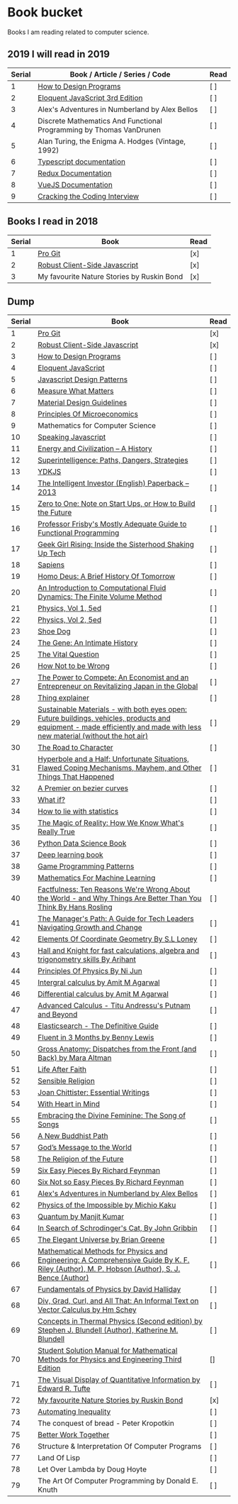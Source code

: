 # Book bucket

Books I am reading related to computer science.

## 2019 I will read in 2019

| Serial | Book / Article / Series / Code                                              | Read |
| ------ | --------------------------------------------------------------------------- | ---- |
| 1      | [How to Design Programs](http://www.htdp.org/2018-01-06/Book/)              | [ ]  |
| 2      | [Eloquent JavaScript 3rd Edition](https://eloquentjavascript.net/)          | [ ]  |
| 3      | Alex's Adventures in Numberland by Alex Bellos                              | [ ]  |
| 4      | Discrete Mathematics And Functional Programming by Thomas VanDrunen         | [ ]  |
| 5      | Alan Turing, the Enigma A. Hodges (Vintage, 1992)                           | [ ]  |
| 6      | [Typescript documentation](https://typescriptlang.org/)                     | [ ]  |
| 7      | [Redux Documentation](https://redux.js.org/)                                | [ ]  |
| 8      | [VueJS Documentation](https://vuejs.org/v2/guide/)                          | [ ]  |
| 9      | [Cracking the Coding Interview](http://www.crackingthecodinginterview.com/) | [ ]  |

## Books I read in 2018

| Serial | Book                                                                  | Read |
| ------ | --------------------------------------------------------------------- | ---- |
| 1      | [Pro Git](https://git-scm.com/book/en/v2)                             | [x]  |
| 2      | [Robust Client-Side Javascript](https://molily.de/robust-javascript/) | [x]  |
| 3      | My favourite Nature Stories by Ruskin Bond                            | [x]  |

## Dump

| Serial | Book                                                                                                                                                                                                                                                                                                                                                                                                                                | Read |
| ------ | ----------------------------------------------------------------------------------------------------------------------------------------------------------------------------------------------------------------------------------------------------------------------------------------------------------------------------------------------------------------------------------------------------------------------------------- | ---- |
| 1      | [Pro Git](https://git-scm.com/book/en/v2)                                                                                                                                                                                                                                                                                                                                                                                           | [x]  |
| 2      | [Robust Client-Side Javascript](https://molily.de/robust-javascript/)                                                                                                                                                                                                                                                                                                                                                               | [x]  |
| 3      | [How to Design Programs](http://www.htdp.org/2018-01-06/Book/)                                                                                                                                                                                                                                                                                                                                                                      | [ ]  |
| 4      | [Eloquent JavaScript](https://eloquentjavascript.net/)                                                                                                                                                                                                                                                                                                                                                                              | [ ]  |
| 5      | [Javascript Design Patterns](https://addyosmani.com/resources/essentialjsdesignpatterns/book/)                                                                                                                                                                                                                                                                                                                                      | [ ]  |
| 6      | [Measure What Matters](https://www.amazon.in/Measure-What-Matters-John-Doerr/dp/024134848X/ref=sr_1_1?ie=UTF8&qid=1526821130&sr=8-1&keywords=measure+what+matters)                                                                                                                                                                                                                                                                  | [ ]  |
| 7      | [Material Design Guidelines](https://material.io/)                                                                                                                                                                                                                                                                                                                                                                                  | [ ]  |
| 8      | [Principles Of Microeconomics](https://openstax.org/details/books/principles-microeconomics)                                                                                                                                                                                                                                                                                                                                        | [ ]  |
| 9      | Mathematics for Computer Science                                                                                                                                                                                                                                                                                                                                                                                                    | [ ]  |
| 10     | [Speaking Javascript](http://speakingjs.com/)                                                                                                                                                                                                                                                                                                                                                                                       | [ ]  |
| 11     | [Energy and Civilization – A History](https://www.amazon.in/dp/0262035774/_encoding=UTF8?coliid=I34TD0OWI5SIV5&colid=2WP4R14TWN96B&psc=0)                                                                                                                                                                                                                                                                                           | [ ]  |
| 12     | [Superintelligence: Paths, Dangers, Strategies](https://www.amazon.in/dp/0198739834/_encoding=UTF8?coliid=I34KXO16UTSE5Y&colid=2WP4R14TWN96B&psc=0)                                                                                                                                                                                                                                                                                 | [ ]  |
| 13     | [YDKJS](https://github.com/getify/You-Dont-Know-JS)                                                                                                                                                                                                                                                                                                                                                                                 | [ ]  |
| 14     | [The Intelligent Investor (English) Paperback – 2013](https://www.amazon.in/dp/0062312685/_encoding=UTF8?coliid=I37FVNE425JKS4&colid=2WP4R14TWN96B&psc=0)                                                                                                                                                                                                                                                                           | [ ]  |
| 15     | [Zero to One: Note on Start Ups, or How to Build the Future](https://www.amazon.in/dp/0753555190/_encoding=UTF8?coliid=I288ZZSF3XAP58&colid=2WP4R14TWN96B&psc=0)                                                                                                                                                                                                                                                                    | [ ]  |
| 16     | [Professor Frisby's Mostly Adequate Guide to Functional Programming](https://www.gitbook.com/book/drboolean/mostly-adequate-guide/details)                                                                                                                                                                                                                                                                                          | [ ]  |
| 17     | [Geek Girl Rising: Inside the Sisterhood Shaking Up Tech](https://www.amazon.in/dp/125018200X/_encoding=UTF8?coliid=I3DVQ6Q6HDWDL7&colid=2WP4R14TWN96B&psc=0)                                                                                                                                                                                                                                                                       | [ ]  |
| 18     | [Sapiens](https://www.amazon.in/Sapiens-Yuval-Noah-Harari/dp/0099590085/ref=sr_1_1?ie=UTF8&qid=1516418229&sr=8-1&keywords=Sapiens)                                                                                                                                                                                                                                                                                                  | [ ]  |
| 19     | [Homo Deus: A Brief History Of Tomorrow](https://www.amazon.in/Homo-Deus-Brief-History-Tomorrow/dp/1784703931/ref=sr_1_1?ie=UTF8&qid=1516418213&sr=8-1&keywords=homo+deus+book)                                                                                                                                                                                                                                                     | [ ]  |
| 20     | [An Introduction to Computational Fluid Dynamics: The Finite Volume Method](https://www.amazon.in/Introduction-Computational-Fluid-Dynamics-Finite/dp/8131720489/ref=lp_14158194031_1_1?s=books&ie=UTF8&qid=1516418364&sr=1-1)                                                                                                                                                                                                      | [ ]  |
| 21     | [Physics, Vol 1, 5ed](https://www.amazon.in/Physics-Vol-1-5ed-Resnick/dp/8126510889/ref=lp_14158199031_1_4?s=books&ie=UTF8&qid=1516418438&sr=1-4)                                                                                                                                                                                                                                                                                   | [ ]  |
| 22     | [Physics, Vol 2, 5ed](https://www.amazon.in/Physics-Vol-2-5ed-Resnick/dp/8126510897/ref=pd_bxgy_14_img_2?_encoding=UTF8&psc=1&refRID=REHYZ0WRQKMG46FMCXKV)                                                                                                                                                                                                                                                                          | [ ]  |
| 23     | [Shoe Dog](https://www.amazon.in/Shoe-Dog-Phil-Knight/dp/1471146715/ref=sr_1_1?ie=UTF8&qid=1516418579&sr=8-1&keywords=Shoe+Dog)                                                                                                                                                                                                                                                                                                     | [ ]  |
| 24     | [The Gene: An Intimate History](https://www.amazon.in/Gene-Intimate-History-Siddhartha-Mukherjee/dp/0670087149/ref=sr_1_1?ie=UTF8&qid=1516418631&sr=8-1&keywords=The+Gene)                                                                                                                                                                                                                                                          | [ ]  |
| 25     | [The Vital Question](https://www.amazon.in/Vital-Question-Nick-Lane/dp/1781250375/ref=sr_1_1?ie=UTF8&qid=1516418696&sr=8-1&keywords=The+vital+question)                                                                                                                                                                                                                                                                             | [ ]  |
| 26     | [How Not to be Wrong](https://www.amazon.in/How-Not-Wrong-Jordan-Ellenberg/dp/071819604X/ref=sr_1_1?ie=UTF8&qid=1516418741&sr=8-1&keywords=How+to+not+be+wrong)                                                                                                                                                                                                                                                                     | [ ]  |
| 27     | [The Power to Compete: An Economist and an Entrepreneur on Revitalizing Japan in the Global](https://www.amazon.in/Power-Compete-Economist-Entrepreneur-Revitalizing/dp/1119000602/ref=sr_1_1?ie=UTF8&qid=1516418816&sr=8-1&keywords=The+power+to+compete)                                                                                                                                                                          | [ ]  |
| 28     | [Thing explainer](https://www.amazon.in/Thing-Explainer-Complicated-Stuff-Simple/dp/1473637317/ref=sr_1_1?ie=UTF8&qid=1516418882&sr=8-1&keywords=Thing+explainer)                                                                                                                                                                                                                                                                   | [ ]  |
| 29     | [Sustainable Materials - with both eyes open: Future buildings, vehicles, products and equipment - made efficiently and made with less new material (without the hot air)](https://www.amazon.in/Sustainable-Materials-buildings-equipment-efficiently/dp/1906860076/ref=sr_1_1?ie=UTF8&qid=1516418930&sr=8-1&keywords=Sustainable+materials+with+both+eyes+open)                                                                   | [ ]  |
| 30     | [The Road to Character](https://www.amazon.in/Road-Character-David-Brooks/dp/0141980362/ref=sr_1_1?ie=UTF8&qid=1516418970&sr=8-1&keywords=The+road+to+character)                                                                                                                                                                                                                                                                    | [ ]  |
| 31     | [Hyperbole and a Half: Unfortunate Situations, Flawed Coping Mechanisms, Mayhem, and Other Things That Happened](https://www.amazon.in/Hyperbole-Half-Unfortunate-Situations-Mechanisms/dp/0224095374/ref=sr_1_1?ie=UTF8&qid=1516419050&sr=8-1&keywords=Hyperbole+and+half)                                                                                                                                                         | [ ]  |
| 32     | [A Premier on bezier curves](https://pomax.github.io/bezierinfo/#preface)                                                                                                                                                                                                                                                                                                                                                           | [ ]  |
| 33     | [What if?](https://www.amazon.in/What-If-Randall-Munroe/dp/1848549563/ref=sr_1_2?ie=UTF8&qid=1516419083&sr=8-2&keywords=What+if%3F)                                                                                                                                                                                                                                                                                                 | [ ]  |
| 34     | [How to lie with statistics](https://www.amazon.in/How-Lie-Statistics-Darrell-Huff/dp/0393310728/ref=sr_1_1?ie=UTF8&qid=1516419128&sr=8-1&keywords=How+to+Lie+With+Statistics)                                                                                                                                                                                                                                                      | [ ]  |
| 35     | [The Magic of Reality: How We Know What's Really True](https://www.amazon.in/Magic-Reality-Know-Whats-Really/dp/0552778907/ref=pd_bxgy_14_img_3?_encoding=UTF8&psc=1&refRID=JAGYVDTS4BB99RZX7652)                                                                                                                                                                                                                                   | [ ]  |
| 36     | [Python Data Science Book](https://jakevdp.github.io/PythonDataScienceHandbook/)                                                                                                                                                                                                                                                                                                                                                    | [ ]  |
| 37     | [Deep learning book](http://www.deeplearningbook.org/)                                                                                                                                                                                                                                                                                                                                                                              | [ ]  |
| 38     | [Game Programming Patterns](http://gameprogrammingpatterns.com/)                                                                                                                                                                                                                                                                                                                                                                    | [ ]  |
| 39     | [Mathematics For Machine Learning](https://mml-book.github.io/)                                                                                                                                                                                                                                                                                                                                                                     | [ ]  |
| 40     | [Factfulness: Ten Reasons We're Wrong About the World - and Why Things Are Better Than You Think By Hans Rosling](https://www.amazon.in/Factfulness-Reasons-Wrong-Things-Better/dp/1473637465)                                                                                                                                                                                                                                      | [ ]  |
| 41     | [The Manager's Path: A Guide for Tech Leaders Navigating Growth and Change](https://www.amazon.com/_/dp/1491973897?tag=oreilly20-20)                                                                                                                                                                                                                                                                                                | [ ]  |
| 42     | [Elements Of Coordinate Geometry By S.L Loney](#)                                                                                                                                                                                                                                                                                                                                                                                   | [ ]  |
| 43     | [Hall and Knight for fast calculations, algebra and trigonometry skills By Arihant]()                                                                                                                                                                                                                                                                                                                                               | [ ]  |
| 44     | [Principles Of Physics By Ni Jun]()                                                                                                                                                                                                                                                                                                                                                                                                 | [ ]  |
| 45     | [Intergral calculus by Amit M Agarwal]()                                                                                                                                                                                                                                                                                                                                                                                            | [ ]  |
| 46     | [Differential calculus by Amit M Agarwal]()                                                                                                                                                                                                                                                                                                                                                                                         | [ ]  |
| 47     | [Advanced Calculus - Titu Andressu's Putnam and Beyond]()                                                                                                                                                                                                                                                                                                                                                                           | [ ]  |
| 48     | [Elasticsearch - The Definitive Guide](https://www.elastic.co/guide/en/elasticsearch/guide/index.html)                                                                                                                                                                                                                                                                                                                              | [ ]  |
| 49     | [Fluent in 3 Months by Benny Lewis]()                                                                                                                                                                                                                                                                                                                                                                                               | [ ]  |
| 50     | [Gross Anatomy: Dispatches from the Front (and Back) by Mara Altman](https://www.goodreads.com/book/show/37702749-gross-anatomy)                                                                                                                                                                                                                                                                                                    | [ ]  |
| 51     | [Life After Faith]()                                                                                                                                                                                                                                                                                                                                                                                                                | [ ]  |
| 52     | [Sensible Religion]()                                                                                                                                                                                                                                                                                                                                                                                                               | [ ]  |
| 53     | [Joan Chittister: Essential Writings]()                                                                                                                                                                                                                                                                                                                                                                                             | [ ]  |
| 54     | [With Heart in Mind]()                                                                                                                                                                                                                                                                                                                                                                                                              | [ ]  |
| 55     | [Embracing the Divine Feminine: The Song of Songs]()                                                                                                                                                                                                                                                                                                                                                                                | [ ]  |
| 56     | [A New Buddhist Path]()                                                                                                                                                                                                                                                                                                                                                                                                             | [ ]  |
| 57     | [God’s Message to the World]()                                                                                                                                                                                                                                                                                                                                                                                                     | [ ]  |
| 58     | [The Religion of the Future]()                                                                                                                                                                                                                                                                                                                                                                                                      | [ ]  |
| 59     | [Six Easy Pieces By Richard Feynman]()                                                                                                                                                                                                                                                                                                                                                                                              | [ ]  |
| 60     | [Six Not so Easy Pieces By Richard Feynman]()                                                                                                                                                                                                                                                                                                                                                                                       | [ ]  |
| 61     | [Alex's Adventures in Numberland by Alex Bellos]()                                                                                                                                                                                                                                                                                                                                                                                  | [ ]  |
| 62     | [Physics of the Impossible by Michio Kaku]()                                                                                                                                                                                                                                                                                                                                                                                        | [ ]  |
| 63     | [Quantum by Manjit Kumar]()                                                                                                                                                                                                                                                                                                                                                                                                         | [ ]  |
| 64     | [In Search of Schrodinger's Cat, By John Gribbin ]()                                                                                                                                                                                                                                                                                                                                                                                | [ ]  |
| 65     | [The Elegant Universe by Brian Greene]()                                                                                                                                                                                                                                                                                                                                                                                            | [ ]  |
| 66     | [Mathematical Methods for Physics and Engineering: A Comprehensive Guide By K. F. Riley (Author), M. P. Hobson (Author), S. J. Bence (Author)](https://www.amazon.co.uk/gp/product/0521679710/ref=as_li_qf_asin_il_tl?ie=UTF8&tag=simon05d-21&creative=6738&linkCode=as2&creativeASIN=0521679710&linkId=46252c77a77e4789996e7e4d0ae6ebba)                                                                                           | [ ]  |
| 67     | [Fundamentals of Physics by David Halliday]()                                                                                                                                                                                                                                                                                                                                                                                       | [ ]  |
| 68     | [Div, Grad, Curl, and All That: An Informal Text on Vector Calculus by Hm Schey ]()                                                                                                                                                                                                                                                                                                                                                 | [ ]  |
| 69     | [Concepts in Thermal Physics (Second edition) by Stephen J. Blundell (Author), Katherine M. Blundell ]()                                                                                                                                                                                                                                                                                                                            | [ ]  |
| 70     | [Student Solution Manual for Mathematical Methods for Physics and Engineering Third Edition](https://www.amazon.co.uk/Student-Solution-Mathematical-Methods-Engineering/dp/0521679737/ref=pd_bxgy_14_img_2?_encoding=UTF8&pd_rd_i=0521679737&pd_rd_r=63b6f764-0ae3-11e9-bd28-ff71892385d5&pd_rd_w=EYMiB&pd_rd_wg=vib1E&pf_rd_p=466c8fd0-3653-4c9b-86fa-f9bc8fd2ae35&pf_rd_r=EZXCHMH72NFV0EDEQB1W&psc=1&refRID=EZXCHMH72NFV0EDEQB1W) | []   |
| 71     | [The Visual Display of Quantitative Information by Edward R. Tufte]()                                                                                                                                                                                                                                                                                                                                                               | [ ]  |
| 72     | [My favourite Nature Stories by Ruskin Bond](#)                                                                                                                                                                                                                                                                                                                                                                                     | [x]  |
| 73     | [Automating Inequality](https://us.macmillan.com/books/9781250074317)                                                                                                                                                                                                                                                                                                                                                               | [ ]  |
| 74     | The conquest of bread - Peter Kropotkin                                                                                                                                                                                                                                                                                                                                                                                             | [ ]  |
| 75     | [Better Work Together](https://betterworktogether.co/)                                                                                                                                                                                                                                                                                                                                                                              | [ ]  |
| 76     | Structure & Interpretation Of Computer Programs                                                                                                                                                                                                                                                                                                                                                                                     | [ ]  |
| 77     | Land Of Lisp                                                                                                                                                                                                                                                                                                                                                                                                                        | [ ]  |
| 78     | Let Over Lambda by Doug Hoyte                                                                                                                                                                                                                                                                                                                                                                                                       | [ ]  |
| 79     | The Art Of Computer Programming by Donald E. Knuth                                                                                                                                                                                                                                                                                                                                                                                  | [ ]  |